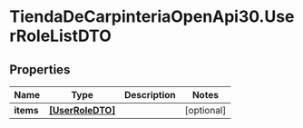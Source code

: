 # TiendaDeCarpinteriaOpenApi30.UserRoleListDTO

## Properties

Name | Type | Description | Notes
------------ | ------------- | ------------- | -------------
**items** | [**[UserRoleDTO]**](UserRoleDTO.md) |  | [optional] 


